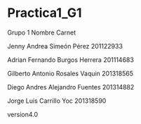 # Practica1_G1


Grupo 1
Nombre                                Carnet

Jenny Andrea Simeón Pérez             201122933

Adrian Fernando Burgos Herrera        201114683

Gilberto Antonio Rosales Vaquin       201318565

Diego Andres Alejandro Fuentes        201314882

Jorge Luis Carrillo Yoc               201318590


version4.0